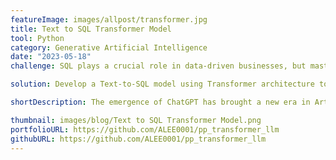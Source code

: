 ```yaml
---
featureImage: images/allpost/transformer.jpg
title: Text to SQL Transformer Model
tool: Python
category: Generative Artificial Intelligence
date: "2023-05-18"
challenge: SQL plays a crucial role in data-driven businesses, but mastering it can be challenging for non technical individuals. What if there was a solution that allowed users to write SQL queries using natural language, enabling them to easily retrieve the data?

solution: Develop a Text-to-SQL model using Transformer architecture to generate relevant SQL queries based on user prompts. Due to limited resources, an 11M-parameter model was trained for 1500 steps over 24 hours, achieving a checkpoint cross-entropy loss of 4.26. Further resource allocation can optimize the model for improved coherence in generating responses.

shortDescription: The emergence of ChatGPT has brought a new era in Artificial Intelligence. This project focuses on learning and constructing a Text-to-SQL model utilizing the Transformer architecture, from scratch. The objective is to develop a PyTorch-based model that can comprehend natural language and generate SQL queries. To accomplish this, Andrej Karpathy's tutorial and base code were employed as foundation for project development. 

thumbnail: images/blog/Text to SQL Transformer Model.png
portfolioURL: https://github.com/ALEE0001/pp_transformer_llm
githubURL: https://github.com/ALEE0001/pp_transformer_llm
---
```

